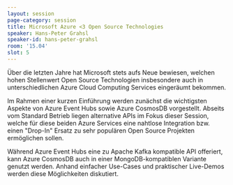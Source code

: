 ```yaml
---
layout: session
page-category: session
title: Microsoft Azure <3 Open Source Technologies
speaker: Hans-Peter Grahsl
speaker-id: hans-peter-grahsl
room: '15.04'
slot: 5
---
```


Über die letzten Jahre hat Microsoft stets aufs Neue bewiesen, welchen hohen Stellenwert Open Source Technologien insbesondere auch in unterschiedlichen Azure Cloud Computing Services eingeräumt bekommen.

Im Rahmen einer kurzen Einführung werden zunächst die wichtigsten Aspekte von Azure Event Hubs sowie Azure CosmosDB vorgestellt. Abseits vom Standard Betrieb liegen alternative APIs im Fokus dieser Session, welche für diese beiden Azure Services eine nahtlose Integration bzw. einen "Drop-In" Ersatz zu sehr populären Open Source Projekten ermöglichen sollen.

Während Azure Event Hubs eine zu Apache Kafka kompatible API offeriert, kann Azure CosmosDB auch in einer MongoDB-kompatiblen Variante genutzt werden. Anhand einfacher Use-Cases und praktischer Live-Demos werden diese Möglichkeiten diskutiert.